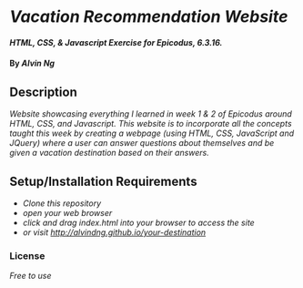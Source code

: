 # _Vacation Recommendation Website_

#### _HTML, CSS, & Javascript Exercise for Epicodus, 6.3.16._

#### By _**Alvin Ng**_

## Description

_Website showcasing everything I learned in week 1 & 2 of Epicodus around HTML, CSS, and Javascript. This website is to incorporate all the concepts taught this week by creating a webpage (using HTML, CSS, JavaScript and JQuery) where a user can answer questions about themselves and be given a vacation destination based on their answers._

## Setup/Installation Requirements

* _Clone this repository_
* _open your web browser_
* _click and drag index.html into your browser to access the site_
* _or visit http://alvindng.github.io/your-destination_

### License

*Free to use*
